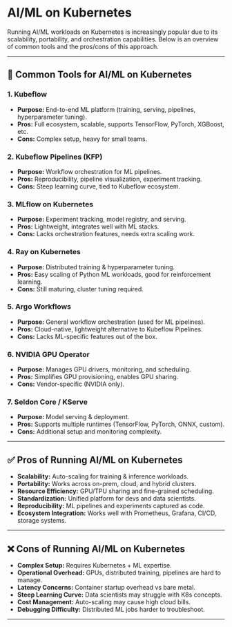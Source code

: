 # AI/ML on Kubernetes

Running AI/ML workloads on Kubernetes is increasingly popular due to its scalability, portability, and orchestration capabilities. Below is an overview of common tools and the pros/cons of this approach.

---

## 🔧 Common Tools for AI/ML on Kubernetes

### 1. Kubeflow
- **Purpose:** End-to-end ML platform (training, serving, pipelines, hyperparameter tuning).  
- **Pros:** Full ecosystem, scalable, supports TensorFlow, PyTorch, XGBoost, etc.  
- **Cons:** Complex setup, heavy for small teams.  

### 2. Kubeflow Pipelines (KFP)
- **Purpose:** Workflow orchestration for ML pipelines.  
- **Pros:** Reproducibility, pipeline visualization, experiment tracking.  
- **Cons:** Steep learning curve, tied to Kubeflow ecosystem.  

### 3. MLflow on Kubernetes
- **Purpose:** Experiment tracking, model registry, and serving.  
- **Pros:** Lightweight, integrates well with ML stacks.  
- **Cons:** Lacks orchestration features, needs extra scaling work.  

### 4. Ray on Kubernetes
- **Purpose:** Distributed training & hyperparameter tuning.  
- **Pros:** Easy scaling of Python ML workloads, good for reinforcement learning.  
- **Cons:** Still maturing, cluster tuning required.  

### 5. Argo Workflows
- **Purpose:** General workflow orchestration (used for ML pipelines).  
- **Pros:** Cloud-native, lightweight alternative to Kubeflow Pipelines.  
- **Cons:** Lacks ML-specific features out of the box.  

### 6. NVIDIA GPU Operator
- **Purpose:** Manages GPU drivers, monitoring, and scheduling.  
- **Pros:** Simplifies GPU provisioning, enables GPU sharing.  
- **Cons:** Vendor-specific (NVIDIA only).  

### 7. Seldon Core / KServe
- **Purpose:** Model serving & deployment.  
- **Pros:** Supports multiple runtimes (TensorFlow, PyTorch, ONNX, custom).  
- **Cons:** Additional setup and monitoring complexity.  

---

## ✅ Pros of Running AI/ML on Kubernetes
- **Scalability:** Auto-scaling for training & inference workloads.  
- **Portability:** Works across on-prem, cloud, and hybrid clusters.  
- **Resource Efficiency:** GPU/TPU sharing and fine-grained scheduling.  
- **Standardization:** Unified platform for devs and data scientists.  
- **Reproducibility:** ML pipelines and experiments captured as code.  
- **Ecosystem Integration:** Works well with Prometheus, Grafana, CI/CD, storage systems.  

---

## ❌ Cons of Running AI/ML on Kubernetes
- **Complex Setup:** Requires Kubernetes + ML expertise.  
- **Operational Overhead:** GPUs, distributed training, pipelines are hard to manage.  
- **Latency Concerns:** Container startup overhead vs bare metal.  
- **Steep Learning Curve:** Data scientists may struggle with K8s concepts.  
- **Cost Management:** Auto-scaling may cause high cloud bills.  
- **Debugging Difficulty:** Distributed ML jobs harder to troubleshoot.  

---
